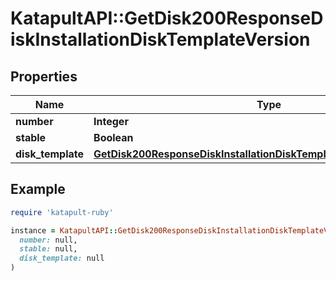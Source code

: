 # KatapultAPI::GetDisk200ResponseDiskInstallationDiskTemplateVersion

## Properties

| Name | Type | Description | Notes |
| ---- | ---- | ----------- | ----- |
| **number** | **Integer** |  | [optional] |
| **stable** | **Boolean** |  | [optional] |
| **disk_template** | [**GetDisk200ResponseDiskInstallationDiskTemplateVersionDiskTemplate**](GetDisk200ResponseDiskInstallationDiskTemplateVersionDiskTemplate.md) |  | [optional] |

## Example

```ruby
require 'katapult-ruby'

instance = KatapultAPI::GetDisk200ResponseDiskInstallationDiskTemplateVersion.new(
  number: null,
  stable: null,
  disk_template: null
)
```

